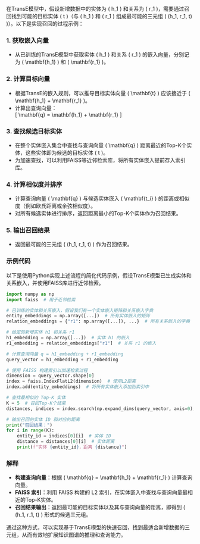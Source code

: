 在TransE模型中，假设新增数据中的实体为 \( h_1 \) 和关系为 \( r_1 \)，需要通过召回找到可能的目标实体 \( t \)（与 \( h_1 \) 和 \( r_1 \) 组成最可能的三元组 \( (h_1, r_1, t) \)）。以下是实现召回的过程示例：

### 1. **获取嵌入向量**
- 从已训练的TransE模型中获取实体 \( h_1 \) 和关系 \( r_1 \) 的嵌入向量，分别记为 \( \mathbf{h_1} \) 和 \( \mathbf{r_1} \)。

### 2. **计算目标向量**
- 根据TransE的嵌入规则，可以推导目标实体向量 \( \mathbf{t} \) 应该接近于 \( \mathbf{h_1} + \mathbf{r_1} \)。
- 计算出查询向量：  
  \[
  \mathbf{q} = \mathbf{h_1} + \mathbf{r_1}
  \]

### 3. **查找候选目标实体**
- 在整个实体嵌入集合中查找与查询向量 \( \mathbf{q} \) 距离最近的Top-K个实体，这些实体即为候选的目标实体 \( t \)。
- 为加速查找，可以利用FAISS等近邻检索库，将所有实体嵌入提前存入索引库。

### 4. **计算相似度并排序**
- 计算查询向量 \( \mathbf{q} \) 与候选实体嵌入 \( \mathbf{t_i} \) 的距离或相似度（例如欧氏距离或余弦相似度）。
- 对所有候选实体进行排序，返回距离最小的Top-K个实体作为召回结果。

### 5. **输出召回结果**
- 返回最可能的三元组 \( (h_1, r_1, t) \) 作为召回结果。

### 示例代码
以下是使用Python实现上述流程的简化代码示例，假设TransE模型已生成实体和关系嵌入，并使用FAISS库进行近邻检索。

```python
import numpy as np
import faiss  # 用于近邻检索

# 已训练的实体和关系嵌入，假设我们有一个实体嵌入矩阵和关系嵌入字典
entity_embeddings = np.array([...])  # 所有实体嵌入的矩阵
relation_embeddings = {"r1": np.array([...]), ...}  # 所有关系嵌入的字典

# 给定的新增实体 h1 和关系 r1
h1_embedding = np.array([...])  # 实体 h1 的嵌入
r1_embedding = relation_embeddings["r1"]  # 关系 r1 的嵌入

# 计算查询向量 q = h1_embedding + r1_embedding
query_vector = h1_embedding + r1_embedding

# 使用 FAISS 构建索引以加速检索过程
dimension = query_vector.shape[0]
index = faiss.IndexFlatL2(dimension)  # 使用L2距离
index.add(entity_embeddings)  # 将所有实体嵌入添加到索引中

# 查找最相似的 Top-K 实体
K = 5  # 召回Top-K个结果
distances, indices = index.search(np.expand_dims(query_vector, axis=0), K)

# 输出召回的实体 ID 和对应的距离
print("召回结果：")
for i in range(K):
    entity_id = indices[0][i]  # 实体 ID
    distance = distances[0][i]  # 实体距离
    print(f"实体 {entity_id}，距离 {distance}")
```

### 解释
- **构建查询向量**：根据 \( \mathbf{q} = \mathbf{h_1} + \mathbf{r_1} \) 计算查询向量。
- **FAISS 索引**：利用 FAISS 构建的 L2 索引，在实体嵌入中查找与查询向量最相近的Top-K实体。
- **召回结果输出**：返回最可能的目标实体以及其与查询向量的距离，即得到 \( (h_1, r_1, t) \) 形式的候选三元组。

通过这种方式，可以实现基于TransE模型的快速召回，找到最适合新增数据的三元组，从而有效地扩展知识图谱的推理和查询能力。